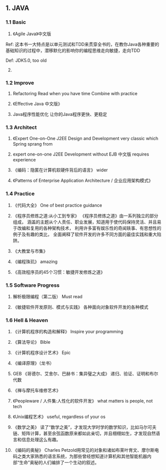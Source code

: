 ## 1. JAVA
### 1.1 Basic

1. 《Agile Java》中文版

Ref: 这本书一大特点是以单元测试和TDD来贯穿全书的，在教你Java各种重要的基础知识的过程中，潜移默化的影响你的编程思维走向敏捷，走向TDD

Def: JDK5.0, too old

2.

### 1.2 Improve

1.  Refactoring
Read when you have time
Combine with practice

1. 《Effective Java 中文版》
 
1. Java程序性能优化  让你的Java程序更快、更稳定

### 1.3 Architect
1. 《Expert One-on-One J2EE Design and Development
very classic
which Spring sprang from

1.  expert one-on-one J2EE Development without EJB 中文版
requires experience

1. 《编码：隐匿在计算机软硬件背后的语言》
wider 

1. 《Patterns of Enterprise Application Architecture / 企业应用架构模式》

### 1.4 Practice

1. 《代码大全》
One of best practice guidance

1. 《程序员修炼之道:从小工到专家》
《程序员修炼之道》由一系列独立的部分组成， 涵盖的主题从个人责任、职业发展，知道用于使代码保持灵活、并且易于改编和复用的各种架构技术， 利用许多富有娱乐性的奇闻轶事、有思想性的例子及有趣的类比， 全面阐释了软件开发的许多不同方面的最佳实践和重大陷阱。

1. 《大教堂与市集》

1. 《编程珠玑》
amazing

1. 《高效程序员的45个习惯：敏捷开发修炼之道》

### 1.5 Software Progress
1. 解析极限编程（第二版）
Must read

1. 《敏捷软件开发原则、模式与实践》
各种面向对象软件开发的各种模式


### 1.6 Hell & Heaven
1. 《计算机程序的构造和解释》
Inspire your programming

1. 《算法导论》
Bible

1. 《计算机程序设计艺术》
Epic

1. 《编译原理》（龙书）

1. GEB 《哥德尔、艾舍尔、巴赫书：集异璧之大成》
递归、验证、证明和布尔代数

1. 《禅与摩托车维修艺术》

1. 《Peopleware / 人件集:人性化的软件开发》
what matters is people, not tech

1. 《Unix编程艺术》
useful, regardless of your os

1. 《数学之美》
读了“数学之美”，才发现大学时学的数学知识，比如马尔可夫链、矩阵计算，甚至余弦函数原来都如此亲切，并且栩栩如生，才发现自然语言和信息处理这么有趣。

1. 《编码的奥秘》
Charles Petzold用常见的对象和诸如布莱叶育文、摩尔斯电码之类大家熟悉的语言系统，为那些曾经想知道计算机和其他智能机器内部“生命”奥秘的人们编排了一个生动的叙述。
